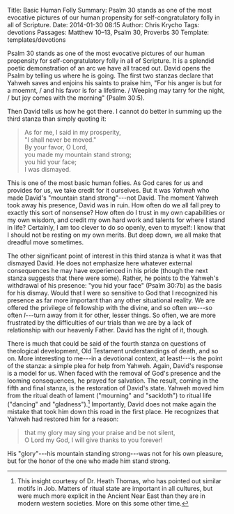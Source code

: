 Title: Basic Human Folly
Summary: Psalm 30 stands as one of the most evocative pictures of our human propensity for self-congratulatory folly in all of Scripture.
Date: 2014-01-30 08:15
Author: Chris Krycho
Tags: devotions
Passages: Matthew 10–13, Psalm 30, Proverbs 30
Template: templates/devotions

Psalm 30 stands as one of the most evocative pictures of our human propensity for self-congratulatory folly in all of Scripture. It is a splendid poetic demonstration of an arc we have all traced out. David opens the Psalm by telling us where he is going. The first two stanzas declare that Yahweh saves and enjoins his saints to praise him, "For his anger is but for a moemnt,  / and his favor is for a lifetime. / Weeping may tarry for the night, / but joy comes with the morning" (Psalm 30:5).

Then David tells us how he got there. I cannot do better in summing up the third stanza than simply quoting it:

> As for me, I said in my prosperity,  
> "I shall never be moved."  
> By your favor, O <span class='smcp'>Lord</span>,  
> you made my mountain stand strong;  
> you hid your face;  
> I was dismayed.

This is one of the most basic human follies. As God cares for us and provides for us, we take credit for it ourselves. But it was *Yahweh* who made David's "mountain stand strong"---not David. The moment Yahweh took away his presence, David was in ruin. How often do we all fall prey to exactly this sort of nonsense? How often do I trust in my own capabilities or my own wisdom, and credit my own hard work and talents for where I stand in life? Certainly, I am too clever to do so openly, even to myself: I know that I should not be resting on my own merits. But deep down, we all make that dreadful move sometimes.

The other significant point of interest in this third stanza is what it was that dismayed David. He does not emphasize here whatever external consequences he may have experienced in his pride (though the next stanza suggests that there were some). Rather, he points to the Yahweh's withdrawal of his presence: "you hid your face" (Psalm 30:7b) as the basis for his dismay. Would that I were so sensitive to God that I recognized his presence as far more important than any other situational reality. We are offered the privilege of fellowship with the divine, and so often we---so often *I*---turn away from it for other, lesser things. So often, we are more frustrated by the difficulties of our trials than we are by a lack of relationship with our heavenly Father. David has the right of it, though.

There is much that could be said of the fourth stanza on questions of theological development, Old Testament understandings of death, and so on. More interesting to me---in a devotional context, at least!---is the point of the stanza: a simple plea for help from Yahweh. Again, David's response is a model for us. When faced with the removal of God's presence and the looming consequences, he prayed for salvation. The result, coming in the fifth and final stanza, is the restoration of David's state. Yahweh moved him from the ritual death of lament ("mourning" and "sackloth") to ritual life ("dancing" and "gladness").[^ritual] Importantly, David does not make again the mistake that took him down this road in the first place. He recognizes that Yahweh had restored him for a reason:

> that my glory may sing your praise and be not silent,  
> O <span class='smcp'>Lord</span> my God, I will give thanks to you forever!

His "glory"---his mountain standing strong---was not for his own pleasure, but for the honor of the one who made him stand strong.

[^ritual]: This insight courtesy of Dr. Heath Thomas, who has pointed out similar motifs in Job. Matters of ritual state are important in all cultures, but were much more explicit in the Ancient Near East than they are in modern western societies. More on this some other time.